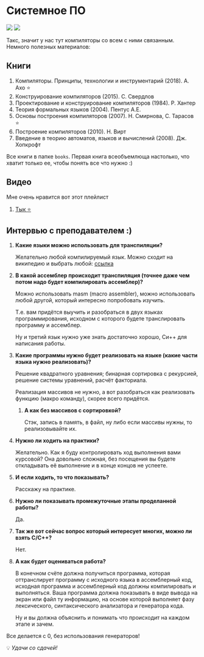 # Системное ПО 

![](https://img.shields.io/badge/%D0%9A%D1%83%D1%80%D1%81-2-brightgreen)
![](https://img.shields.io/badge/%D0%A1%D0%B5%D0%BC%D0%B5%D1%81%D1%82%D1%80-2-brightgreen)


Такс, значит у нас тут компиляторы со всем с ними связанным. Немного полезных материалов:

## Книги

1. Компиляторы. Принципы, технологии и инструментарий (2018). А. Ахо :star:
2. Конструирование компиляторов (2015). С. Свердлов
3. Проектирование и конструирование компиляторов (1984). Р. Хантер
4. Теория формальных языков (2004). Пентус А.Е.
5. Основы построения компиляторов (2007). Н. Смирнова, С. Тарасов :star:
6. Построение компиляторов (2010). Н. Вирт 
7. Введение в теорию автоматов, языков и вычислений (2008). Дж. Хопкрофт

Все книги в папке `books`.
Первая книга всеобъемлюща настолько, что хватит только ее, чтобы понять все что нужно :)

## Видео

Мне очень нравится вот этот плейлист

1. [Тык :star:](https://www.youtube.com/watch?v=MePynBBljeM&list=PLeQDJtBkrIiT0TMQ3muv3zvNdsmBZFOR1) 

## Интервью с преподавателем :)

1. **Какие языки можно использовать для транспиляции?**

    Желательно любой компилируемый язык.
    Можно сходит на википедию и выбрать любой: [ссылка](https://vk.com/away.php?to=https%3A%2F%2Fru.wikipedia.org%2Fwiki%2F%25D0%259A%25D0%25BE%25D0%25BC%25D0%25BF%25D0%25B8%25D0%25BB%25D0%25B8%25D1%2580%25D1%2583%25D0%25B5%25D0%25BC%25D1%258B%25D0%25B9_%25D1%258F%25D0%25B7%25D1%258B%25D0%25BA_%25D0%25BF%25D1%2580%25D0%25BE%25D0%25B3%25D1%2580%25D0%25B0%25D0%25BC%25D0%25BC%25D0%25B8%25D1%2580%25D0%25BE%25D0%25B2%25D0%25B0%25D0%25BD%25D0%25B8%25D1%258F%23%25D0%259A%25D0%25BE%25D0%25BC%25D0%25BF%25D0%25B8%25D0%25BB%25D0%25B8%25D1%2580%25D1%2583%25D0%25B5%25D0%25BC%25D1%258B%25D0%25B5_%25D1%258F%25D0%25B7%25D1%258B%25D0%25BA%25D0%25B8_%25D0%25BF%25D1%2580%25D0%25BE%25D0%25B3%25D1%2580%25D0%25B0%25D0%25BC%25D0%25BC%25D0%25B8%25D1%2580%25D0%25BE%25D0%25B2%25D0%25B0%25D0%25BD%25D0%25B8%25D1%258F&cc_key=)

2. **В какой ассемблер происходит транспиляция (точнее даже чем потом надо будет компилировать ассемблер)?**

    Можно использовать masm (macro assembler), можно использовать любой другой, который интересно попробовать изучить.

    Т.е. вам придётся выучить и разобраться в двух языках программирования, исходном с которого будете транслировать программу и ассемблер.

    Ну и третий язык нужно уже знать достаточно хорошо, Си++ для написания работы.

3. **Какие программы нужно будет реализовать на языке (какие части языка нужно реализовать)?**

    Решение квадратного уравнения; бинарная сортировка с рекурсией, решение системы уравнений, расчёт факториала.

    Реализация массивов не нужно, а вот разобраться как реализовать функцию (макро команду), скорее всего придётся.

    1. **А как без массивов с сортировкой?**
    
        Стэк, запись в память, в файл, ну либо если массивы нужны, то реализовывайте их.

4. **Нужно ли ходить на практики?**

    Желательно. Как я буду контролировать ход выполнения вами курсовой? Она довольно сложная, без посещения вы будете откладывать её выполнение и в конце концов не успеете.

5. **И если ходить, то что показывать?**

    Расскажу на практике.

6. **Нужно ли показывать промежуточные этапы проделанной работы?**

    Да.

7. **Так же вот сейчас вопрос который интересует многих, можно ли взять С/С++?**

    Нет.

8. **А как будет оцениваться работа?**

    В конечном счёте должна получиться программа, которая оттранслирует программу с исходного языка в ассемблерный код, исходная программа и ассемблерный код должны компилировать и выполняться. Ваша программа должна показывать в виде вывода на экран или файл ту информацию, на основе которой выполняет фазу лексического, синтаксического анализатора и генератора кода.

    Ну и вы должна объяснить и понимать что происходит на каждом этапе и зачем.

Все делается с 0, без использования генераторов!


:bulb: *Удачи со сдачей!*

